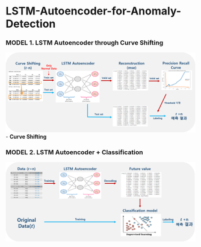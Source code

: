 # LSTM-Autoencoder-for-Anomaly-Detection

### MODEL 1. LSTM Autoencoder through Curve Shifting
<img src="./etc/lstm-autoencoder-curve-shifting.png">
 - <strong>Curve Shifting</strong>
<br>

### MODEL 2. LSTM Autoencoder + Classification 
<img src="./etc/lstm-autoencoder-clf.png">
